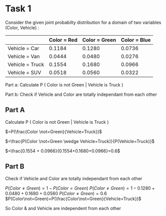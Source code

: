 # Task 1

Consider the given joint probabilty distribution for a domain of two variables (Color, Vehicle) :

|                 | Color = Red | Color = Green | Color = Blue |
|-----------------|-------------|---------------|--------------|
| Vehicle = Car   | 0.1184      | 0.1280        | 0.0736       |
| Vehicle = Van   | 0.0444      | 0.0480        | 0.0276       |
| Vehicle = Truck | 0.1554      | 0.1680        | 0.0966       |
| Vehicle = SUV   | 0.0518      | 0.0560        | 0.0322       |


Part a: Calculate P ( Color is not Green | Vehicle is Truck )

Part b: Check if Vehicle and Color are totally independant from each other

## Part A
Calculate P ( Color is not Green | Vehicle is Truck )

$=P(\frac{Color \not=Green}{Vehicle=Truck})$  

$=\frac{P(Color \not=Green \wedge Vehicle=Truck)}{P(Vehicle=Truck)}$  

$=\frac{0.1554 + 0.0966}{0.1554+0.1680+0.0966}=0.6$

## Part B
Check if Vehicle and Color are totally independant from each other  

$P(Color\not=Green)=1-P(Color=Green)$
$P(Color\not=Green)=1-0.1280+0.0480+0.1680+0.0560$
$P(Color\not=Green)=0.6$ \
$P(Color\not=Green)=P(\frac{Color\not=Green}{Vehicle=Truck})$

So Color & and Vehicle are independent from each other